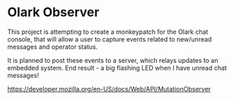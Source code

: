 # Olark Observer

This project is attempting to create a monkeypatch for the Olark chat console, that will allow a user to capture events related to new/unread messages and operator status.

It is planned to post these events to a server, which relays updates to an embedded system. End result - a big flashing LED when I have unread chat messages!


https://developer.mozilla.org/en-US/docs/Web/API/MutationObserver 
